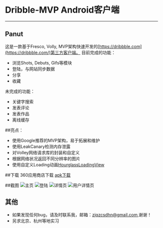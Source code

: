 # Dribble-MVP Android客户端
* * *
## Panut
这是一款基于Fresco, Volly, MVP架构快速开发的[https://dribbble.com](https://dribbble.com/)第三方客户端。
目前完成的功能：
- 浏览Shots, Debuts, Gifs等模块
- 登陆，与网站同步数据
- 分享
- 收藏

未完成的功能：
- 关键字搜索
- 发表评论
- 发表作品
- 离线缓存

##亮点：
- 使用Google推荐的MVP架构，易于拓展和维护
- 使用LeakCanary检测内存泄露
- 对Volley网络请求库的封装和自定义
- 根据网络状况返回不同分辨率的图片
- 使用自定义Loading动画[HourglassLoadingView](https://github.com/gatsbydhn/HourglassLoadingView)

##下载
360应用商店下载
[apk下载](https://github.com/gatsbydhn/Peanut/blob/master/app/app-release.apk)

##截图
![主页](https://github.com/gatsbydhn/Peanut/blob/master/image/shot1.png)
![登陆](https://github.com/gatsbydhn/Peanut/blob/master/image/sho2.png)
![详情页](https://github.com/gatsbydhn/Peanut/blob/master/image/shot3.png)
![用户详情页](https://github.com/gatsbydhn/Peanut/blob/master/image/shot5.png)

## 其他
- 如果发现任何bug，请及时联系我，邮箱：zjqzcsdhn@gmail.com,谢谢！
- 另求北京、杭州等地实习

